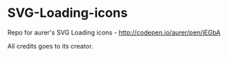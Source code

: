 # SVG-Loading-icons
Repo for aurer's SVG Loading icons - http://codepen.io/aurer/pen/jEGbA

All credits goes to its creator.
